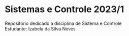 # Sistemas e Controle 2023/1

Repositório dedicado a disciplina de Sistema e Controle <br />
Estudante: Izabela da Silva Neves
